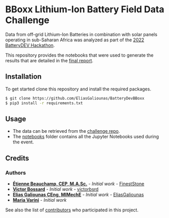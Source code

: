 # BBoxx Lithium-Ion Battery Field Data Challenge
Data from off-grid Lithium-Ion Batteries in combination with solar panels operating in sub-Saharan Africa was analyzed as part of the [2022 BatteryDEV Hackathon](https://github.com/BatteryDEV/Field-Data-Challenge-Template-Public).

This repository provides the notebooks that were used to generate the results that are detailed in the [final report]().

## Installation
To get started clone this repository and install the required packages.

```sh
$ git clone https://github.com/EliasGaliounas/BatteryDevBBoxx
$ pip3 install -r requirements.txt
```

## Usage
* The data can be retrieved from the [challenge repo](https://github.com/BatteryDEV/Field-Data-Challenge-Template-Public#data-files).
* The [notebooks](https://github.com/EliasGaliounas/BatteryDevBBoxx/tree/main/notebooks) folder contains all the Jupyter Notebooks used during the event.

## Credits
### Authors
* **[Étienne Beauchamp, CEP, M.A.Sc.](https://www.linkedin.com/in/beauchamp-etienne/)** - *Initial work* - [FinestStone](https://github.com/FinestStone)
* **[Victor Bossard](https://www.linkedin.com/in/victor-bossard/)** - *Initial work* - [victorbsrd](https://github.com/victorbsrd)
* **[Elias Galiounas CEng, MIMechE](https://www.linkedin.com/in/elias-galiounas/)** - *Initial work* - [EliasGaliounas](https://github.com/EliasGaliounas)
* **[Maria Varini](https://www.linkedin.com/in/maria-varini-58696981/)** - *Initial work*


See also the list of [contributors](https://github.com/EliasGaliounas/BatteryDevBBoxx/graphs/contributors) who participated in this project.